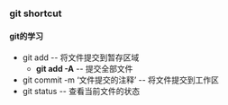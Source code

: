 ### git shortcut 

#### git的学习

+ git add -- 将文件提交到暂存区域
	- **git add -A** -- 提交全部文件
+ git commit -m ‘文件提交的注释’ -- 将文件提交到工作区
+ git status -- 查看当前文件的状态